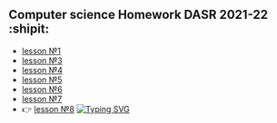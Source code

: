 ## Computer science Homework DASR 2021-22 :shipit: 

- [lesson №1](https://github.com/serikov1/infa/tree/main/homework/H_W%201%20week)
- [lesson №3](https://github.com/serikov1/infa/tree/main/homework/H_W%203%20week)
- [lesson №4](https://github.com/serikov1/infa/tree/main/homework/H_W%204%20week)
- [lesson №5](https://github.com/serikov1/infa/tree/main/homework/H_W%205%20week)
- [lesson №6](https://github.com/serikov1/infa/tree/main/homework/H_W%206%20week)
- [lesson №7](https://github.com/serikov1/infa/tree/main/homework/H_W%207%20week)
-  :point_right: [lesson №8](https://github.com/serikov1/infa/tree/main/homework/H_W%207%20week)
[![Typing SVG](https://readme-typing-svg.herokuapp.com?size=15&duration=2000&color=251CBA&height=30&lines=CHECK+THIS)](https://git.io/typing-svg)

